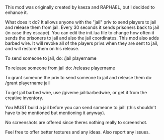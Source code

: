 This mod was originally created by kaeza and RAPHAEL, but I decided to enhance it.

What does it do? It allows anyone with the "jail" priv to send players to jail and release them from jail. Every 30 seconds it sends prisoners back to jail (in case they escape). You can edit the init.lua file to change how often it sends the prisoners to jail and also the jail coordinates. This mod also adds barbed wire. It will revoke all of the players privs when they are sent to jail, and will restore them on his release.

To send someone to jail, do:
/jail playername

To release someone from jail do:
/release playername

To grant someone the priv to send someone to jail and release them do:
/grant playername jail

To get jail barbed wire, use /giveme jail:barbedwire, or get it from the creative inventory.

You MUST build a jail before you can send someone to jail! (this shouldn't have to be mentioned but mentioning it anyway).

No screenshots are offered since theres nothing really to screenshot.

Feel free to offer better textures and any ideas. Also report any issues.

